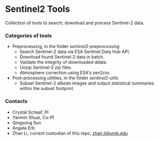 # Sentinel2 Tools #

Collection of tools to search, download and process Sentinel-2 data. 

### Categories of tools ###

* Preprocessing, in the folder _sentinel2-preprocessing_
    * Search Sentinel-2 data via ESA Sentinel Data Hub API. 
    * Download found Sentinel-2 data in batch. 
    * Validate the integrity of downloaded ddata. 
    * Unzip Sentinel-2 zip files.
    * Atmosphere correction using ESA's sen2cor. 
* Post-processing utilities, in the folder _sentinel2-utils_
    * Subset Sentinel-2 albedo images and output statistical summaries within the subset footprint. 

### Contacts ###

* Crystal Schaaf, PI
* Yanmin Shuai, Co-PI
* Qingsong Sun
* Angela Erb
* Zhan Li, current custodian of this repo, zhan.li@umb.edu
